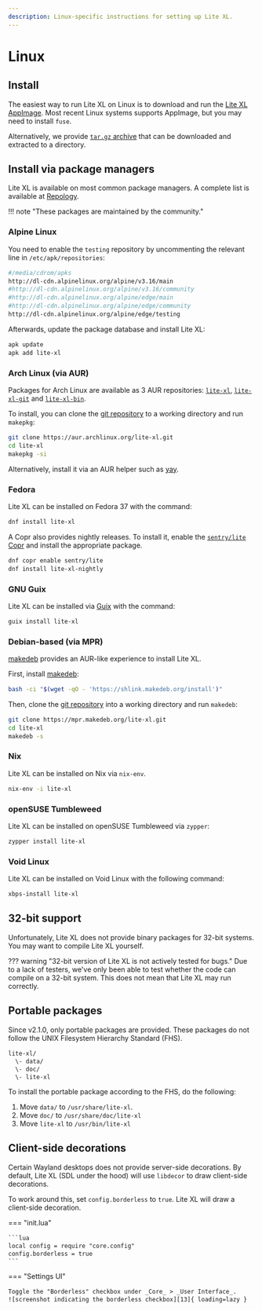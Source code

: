 ```yaml
---
description: Linux-specific instructions for setting up Lite XL.
---
```


# Linux

## Install

The easiest way to run Lite XL on Linux is to download and run the [Lite XL AppImage][1].
Most recent Linux systems supports AppImage, but you may need to install `fuse`.

Alternatively, we provide [`tar.gz` archive][2] that can be downloaded and extracted
to a directory.

## Install via package managers

Lite XL is available on most common package managers.
A complete list is available at [Repology][3].

!!! note "These packages are maintained by the community."

### Alpine Linux

You need to enable the `testing` repository by uncommenting the relevant line in `/etc/apk/repositories`:

```sh
#/media/cdrom/apks
http://dl-cdn.alpinelinux.org/alpine/v3.16/main
#http://dl-cdn.alpinelinux.org/alpine/v3.16/community
#http://dl-cdn.alpinelinux.org/alpine/edge/main
#http://dl-cdn.alpinelinux.org/alpine/edge/community
http://dl-cdn.alpinelinux.org/alpine/edge/testing
```

Afterwards, update the package database and install Lite XL:

```sh
apk update
apk add lite-xl
```

### Arch Linux (via AUR)

Packages for Arch Linux are available as 3 AUR repositories: [`lite-xl`][4], [`lite-xl-git`][5] and [`lite-xl-bin`][6].

To install, you can clone the [git repository][7] to a working directory and run `makepkg`:

```sh
git clone https://aur.archlinux.org/lite-xl.git
cd lite-xl
makepkg -si
```

Alternatively, install it via an AUR helper such as [yay][8].

### Fedora

Lite XL can be installed on Fedora 37 with the command:

```sh
dnf install lite-xl
```

A Copr also provides nightly releases.
To install it, enable the [`sentry/lite` Copr][9] and install the appropriate package.

```sh
dnf copr enable sentry/lite
dnf install lite-xl-nightly
```

### GNU Guix

Lite XL can be installed via [Guix][10] with the command:

```sh
guix install lite-xl
```

### Debian-based (via MPR)

[makedeb][11] provides an AUR-like experience to install Lite XL.

First, install [makedeb][11]:

```sh
bash -ci "$(wget -qO - 'https://shlink.makedeb.org/install')"
```

Then, clone the [git repository][12] into a working directory and run `makedeb`:

```sh
git clone https://mpr.makedeb.org/lite-xl.git
cd lite-xl
makedeb -s
```

### Nix

Lite XL can be installed on Nix via `nix-env`.

```sh
nix-env -i lite-xl
```

### openSUSE Tumbleweed

Lite XL can be installed on openSUSE Tumbleweed via `zypper`:

```sh
zypper install lite-xl
```

### Void Linux

Lite XL can be installed on Void Linux with the following command:

```sh
xbps-install lite-xl
```

## 32-bit support

Unfortunately, Lite XL does not provide binary packages for 32-bit systems.
You may want to compile Lite XL yourself.

??? warning "32-bit version of Lite XL is not actively tested for bugs."
    Due to a lack of testers, we've only been able to test whether the code
    can compile on a 32-bit system.
    This does not mean that Lite XL may run correctly.

## Portable packages

Since v2.1.0, only portable packages are provided.
These packages do not follow the UNIX Filesystem Hierarchy Standard (FHS).

```
lite-xl/
  \- data/
  \- doc/
  \- lite-xl
```

To install the portable package according to the FHS, do the following:

1. Move `data/` to `/usr/share/lite-xl`.
2. Move `doc/` to `/usr/share/doc/lite-xl`
3. Move `lite-xl` to `/usr/bin/lite-xl`

## Client-side decorations

Certain Wayland desktops does not provide server-side decorations.
By default, Lite XL (SDL under the hood) will use `libdecor` to draw client-side decorations.

To work around this, set `config.borderless` to `true`.
Lite XL will draw a client-side decoration.

=== "init.lua"

    ```lua
    local config = require "core.config"
    config.borderless = true
    ```

=== "Settings UI"

    Toggle the "Borderless" checkbox under _Core_ > _User Interface_.
    ![screenshot indicating the borderless checkbox][13]{ loading=lazy }



[1]: https://github.com/lite-xl/lite-xl/releases/download/v2.1.1/LiteXL-v2.1.1-addons-x86_64.AppImage
[2]: https://github.com/lite-xl/lite-xl/releases/download/v2.1.1/lite-xl-v2.1.1-addons-linux-x86_64-portable.tar.gz
[3]: https://repology.org/project/lite-xl/versions
[4]: https://aur.archlinux.org/packages/lite-xl
[5]: https://aur.archlinux.org/packages/lite-xl-git
[6]: https://aur.archlinux.org/packages/lite-xl-bin
[7]: https://aur.archlinux.org/lite-xl.git
[8]: https://github.com/Jguer/yay
[9]: https://copr.fedorainfracloud.org/coprs/sentry/lite/
[10]: https://packages.guix.gnu.org/packages/lite-xl/
[11]: https://www.makedeb.org/
[12]: https://mpr.makedeb.org/lite-xl.git
[13]: ../assets/user-guide/settings/borderless.png